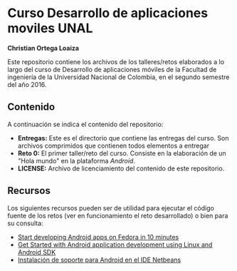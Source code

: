 # Curso Desarrollo de aplicaciones moviles UNAL
**Christian Ortega Loaiza**  

Este repositorio contiene los archivos de los talleres/retos elaborados a lo largo del curso de Desarrollo de aplicaciones móviles de la Facultad de ingeniería de la Universidad Nacional de Colombia, en el segundo semestre del año 2016.

## Contenido
A continuación se indica el contenido del repositorio:

-  **Entregas:** Este es el directorio que contiene las entregas del curso. Son archivos comprimidos que contienen todos elementos a entregar
- **Reto 0:** El primer taller/reto del curso. Consiste en la elaboración de un "Hola mundo" en la plataforma _Android_.
- **LICENSE:** Archivo de licenciamiento del contenido de este repositorio.

## Recursos
Los siguientes recursos pueden ser de utilidad para ejecutar el código fuente de los retos (ver en funcionamiento el reto desarrollado) o bien para su consulta:

- [Start developing Android apps on Fedora in 10 minutes](https://fedoramagazine.org/start-developing-android-apps-on-fedora-in-10-minutes/)
- [Get Started with Android application development using Linux and Android SDK ](https://linuxconfig.org/get-started-with-android-application-development-using-linux-and-android-sdk)
- [Instalación de soporte para Android en el IDE Netbeans](https://bitbucket.org/nbandroid/nbandroid/wiki/Installation)
